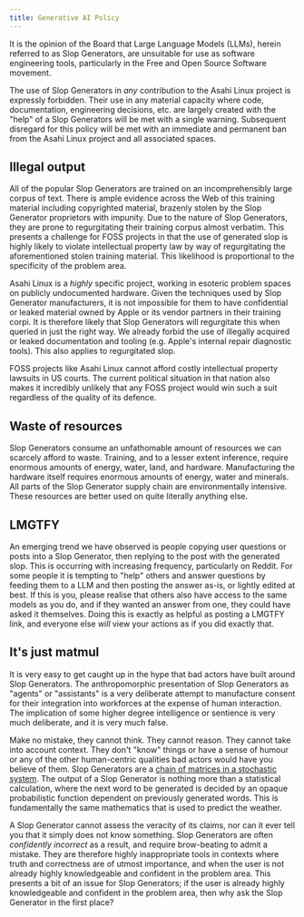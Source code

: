 ```yaml
---
title: Generative AI Policy
---
```


It is the opinion of the Board that Large Language Models (LLMs), herein referred
to as Slop Generators, are unsuitable for use as software engineering tools,
particularly in the Free and Open Source Software movement.

The use of Slop Generators in _any_ contribution to the Asahi Linux project is
expressly forbidden. Their use in any material capacity where code, documentation,
engineering decisions, etc. are largely created with the "help" of a Slop Generators
will be met with a single warning. Subsequent disregard for this policy will be
met with an immediate and permanent ban from the Asahi Linux project and all
associated spaces.

## Illegal output
All of the popular Slop Generators are trained on an incomprehensibly large corpus
of text. There is ample evidence across the Web of this training material including
copyrighted material, brazenly stolen by the Slop Generator proprietors with
impunity. Due to the nature of Slop Generators, they are prone to regurgitating
their training corpus almost verbatim. This presents a challenge for FOSS projects
in that the use of generated slop is highly likely to violate intellectual property
law by way of regurgitating the aforementioned stolen training material. This
likelihood is proportional to the specificity of the problem area.

Asahi Linux is a _highly_ specific project, working in esoteric problem spaces
on publicly undocumented hardware. Given the techniques used by Slop Generator
manufacturers, it is not impossible for them to have confidential or leaked
material owned by Apple or its vendor partners in their training corpi. It is
therefore likely that Slop Generators will regurgitate this when queried in just
the right way. We already forbid the use of illegally acquired or leaked
documentation and tooling (e.g. Apple's internal repair diagnostic tools). This
also applies to regurgitated slop.

FOSS projects like Asahi Linux cannot afford costly intellectual property lawsuits
in US courts. The current political situation in that nation also makes it
incredibly unlikely that any FOSS project would win such a suit regardless of
the quality of its defence.

## Waste of resources
Slop Generators consume an unfathomable amount of resources we can scarcely afford
to waste. Training, and to a lesser extent inference, require enormous amounts of
energy, water, land, and hardware. Manufacturing the hardware itself requires enormous
amounts of energy, water and minerals. All parts of the Slop Generator supply chain
are environmentally intensive. These resources are better used on quite literally
anything else.

## LMGTFY
An emerging trend we have observed is people copying user questions or posts into
a Slop Generator, then replying to the post with the generated slop. This is
occurring with increasing frequency, particularly on Reddit. For some people it
is tempting to "help" others and answer questions by feeding them to a LLM and
then posting the answer as-is, or lightly edited at best. If this is you, please
realise that others also have access to the same models as you do, and if they
wanted an answer from one, they could have asked it themselves. Doing this is
exactly as helpful as posting a LMGTFY link, and everyone else _will_ view your
actions as if you did exactly that.

## It's just matmul
It is very easy to get caught up in the hype that bad actors have built around
Slop Generators. The anthropomorphic presentation of Slop Generators as "agents"
or "assistants" is a very deliberate attempt to manufacture consent for their
integration into workforces at the expense of human interaction. The implication
of some higher degree intelligence or sentience is very much deliberate, and it
is very much false.

Make no mistake, they cannot think. They cannot reason. They cannot take into
account context. They don't "know" things or have a sense of humour or any of the
other human-centric qualities bad actors would have you believe of them. Slop
Generators are a [chain of matrices in a stochastic system](https://en.wikipedia.org/wiki/Markov_chain).
The output of a Slop Generator is nothing more than a statistical calculation,
where the next word to be generated is decided by an opaque probabilistic
function dependent on previously generated words. This is fundamentally the
same mathematics that is used to predict the weather.

A Slop Generator cannot assess the veracity of its claims, nor can it ever
tell you that it simply does not know something. Slop Generators
are often _confidently incorrect_ as a result, and require brow-beating
to admit a mistake. They are therefore highly inappropriate tools in contexts where
truth and correctness are of utmost importance, and when the user is not already
highly knowledgeable and confident in the problem area. This presents a bit of
an issue for Slop Generators; if the user is already highly knowledgeable and
confident in the problem area, then why ask the Slop Generator in the first place?
